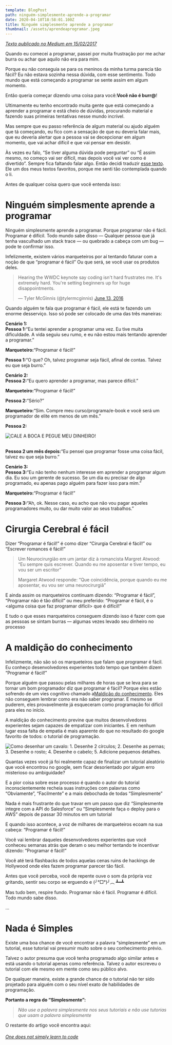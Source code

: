 ```yaml
---
template: BlogPost
path: ninguém-simplesmente-aprende-a-programar
date: 2020-04-10T18:58:01.100Z
title: Ninguém simplesmente aprende a programar
thumbnail: /assets/aprendeaprogramar.jpeg
---
```

[*Texto publicado no Medium em 15/02/2017* ](https://medium.com/pyladies-teresina/ningu%C3%A9m-simplesmente-aprende-a-programar-e5c41e890368)

Quando eu comecei a programar, passei por muita frustração por me achar burra ou achar que aquilo não era para mim.

Porque eu não conseguia se para os meninos da minha turma parecia tão fácil? Eu não estava sozinha nessa dúvida, com esse sentimento. Todo mundo que está começando a programar se sente assim em algum momento.

Então queria começar dizendo uma coisa para você:**Você não é burr@**!

Ultimamente eu tenho encontrado muita gente que está começando a aprender a programar e está cheio de dúvidas, procurando material e fazendo suas primeiras tentativas nesse mundo incrível.

Mas sempre que eu passo referência de algum material ou ajudo alguém que tá começando, eu fico com a sensação de que eu deveria falar mais, que eu deveria alertar que a pessoa vai se decepcionar em algum momento, que vai achar difícil e que vai pensar em desistir.

Às vezes eu falo, “Se tiver alguma dúvida pode perguntar” ou “É assim mesmo, no começo vai ser difícil, mas depois você vai ver como é divertido”. Sempre fica faltando falar algo. Então decidi traduzir [esse texto](https://medium.freecodecamp.com/one-does-not-simply-learn-to-code-f25bacdc5b62#.yn5qmpo8z). Ele um dos meus textos favoritos, porque me senti tão contemplada quando o li.

Antes de qualquer coisa quero que você entenda isso:

# **Ninguém simplesmente aprende a programar**

Ninguém simplesmente aprende a programar. Porque programar não é fácil. Programar é difícil. Todo mundo sabe disso — Qualquer pessoa que já tenha vasculhado um stack trace — ou quebrado a cabeça com um bug — pode te confirmar isso.

Infelizmente, existem vários marqueteiros por aí tentando faturar com a noção de que “programar é fácil” Ou que será, se você usar os produtos deles.

<blockquote class="twitter-tweet"><p lang="en" dir="ltr">Hearing the WWDC keynote say coding isn&#39;t hard frustrates me. It&#39;s extremely hard. You&#39;re setting beginners up for huge disappointments.</p>&mdash; Tyler McGinnis (@tylermcginnis) <a href="https://twitter.com/tylermcginnis/status/742431287684694017?ref_src=twsrc%5Etfw">June 13, 2016</a></blockquote> <script async src="https://platform.twitter.com/widgets.js" charset="utf-8"></script>



Quando alguém te fala que programar é fácil, ele está te fazendo um enorme desserviço. Isso só pode ser colocado de uma das três maneiras:

**Cenário 1:\
Pessoa 1:**“Eu tentei aprender a programar uma vez. Eu tive muita dificuldade. A vida seguiu seu rumo, e eu não estou mais tentando aprender a programar.”

**Marqueteiro:**“Programar é fácil!”

**Pessoa 1:**“O que? Oh, talvez programar seja fácil, afinal de contas. Talvez eu que seja burro.”

**Cenário 2:\
Pessoa 2:**“Eu quero aprender a programar, mas parece difícil.”

**Marqueteiro:**“Programar é fácil!”

**Pessoa 2:**“Sério?”

**Marqueteiro:**“Sim. Compre meu curso/programa/e-book e você será um programador de elite em menos de um mês.”

**Pessoa 2:**

![CALE A BOCA E PEGUE MEU DINHEIRO!](/assets/1_pj1zqikethbwsvuxhe1qsg.jpeg)

\
**Pessoa 2 um mês depois:**“Eu pensei que programar fosse uma coisa fácil, talvez eu que seja burro.”

**Cenário 3:\
Pessoa 3:**“Eu não tenho nenhum interesse em aprender a programar algum dia. Eu sou um gerente de sucesso. Se um dia eu precisar de algo programado, eu apenas pago alguém para fazer isso para mim.”

**Marqueteiro:**“Programar é fácil!”

**Pessoa 3:**“Ah, ok. Nesse caso, eu acho que não vou pagar aqueles programadores muito, ou dar muito valor ao seus trabalhos.”

# **Cirurgia Cerebral é fácil**

Dizer “Programar é fácil!” é como dizer “Cirurgia Cerebral é fácil!” ou “Escrever romances é fácil!”

> Um Neurocirurgião em um jantar diz à romancista Margret Atwood: “Eu sempre quis escrever. Quando eu me aposentar e tiver tempo, eu vou ser um escritor”
>
> Margaret Atwood responde: “Que coincidência, porque quando eu me aposentar, eu vou ser uma neurocirurgiã”

E ainda assim os marqueteiros continuam dizendo: “Programar é fácil”, “Programar não é tão difícil” ou meu preferido: “Programar é fácil, é o <alguma coisa que faz programar difícil> que é difícil!”

E tudo o que esses marqueteiros conseguem dizendo isso é fazer com que as pessoas se sintam burras — algumas vezes levado seu dinheiro no processo

# **A maldição do conhecimento**

Infelizmente, não são só os marqueteiros que falam que programar é fácil. Eu conheço desenvolvedores experientes todo tempo que também dizem “Programar é fácil!”

Porque alguém que passou pelas milhares de horas que se leva para se tornar um bom programador diz que programar é fácil? Porque eles estão sofrendo de um vies cognitivo chamado a[Maldição do conhecimento](https://en.wikipedia.org/wiki/Curse_of_knowledge). Eles não conseguem lembrar como era não saber programar. E mesmo se puderem, eles provavelmente já esqueceram como programação foi difícil para eles no início.

A maldição do conhecimento previne que muitos desenvolvedores experientes sejam capazes de empatizar com iniciantes. E em nenhum lugar essa falta de empatia é mais aparente do que no resultado do google favorito de todos: o tutorial de programação.

![Como desenhar um cavalo: 1. Desenhe 2 círculos; 2. Desenhe as pernas; 3. Desenhe o rosto; 4. Desenhe o cabelo; 5. Adicione pequenos detalhes.](/assets/ccpgya-uiaa8uar.jpeg "Como desenhar um cavalo: 1. Desenhe 2 círculos; 2. Desenhe as pernas; 3. Desenhe o rosto; 4. Desenhe o cabelo; 5. Adicione pequenos detalhes.")

Quantas vezes você já foi realmente capaz de finalizar um tutorial aleatório que você encontrou no google, sem ficar desorientado por algum erro misterioso ou ambiguidade?

E a pior coisa sobre esse processo é quando o autor do tutorial inconscientemente recheia suas instruções com palavras como “Obviamente”, “Facilmente” e a mais debochada de todas “Simplesmente”

Nada é mais frustrante do que travar em um passo que diz “Simplesmente integre com a API do Salesforce” ou “Simplesmente faça o deploy para o AWS” depois de passar 30 minutos em um tutorial

E quando isso acontece, a voz de milhares de marqueteiros ecoam na sua cabeça: “Programar é fácil!”

Você vai lembrar daqueles desenvolvedores experientes que você conheceu semanas atrás que deram o seu melhor tentando te incentivar dizendo: “Programar é fácil!”

Você até terá flashbacks de todos aquelas cenas ruins de hackings de Hollywood onde eles fazem programar parecer tão fácil.

Antes que você perceba, você de repente ouve o som da própria voz gritando, sentir seu corpo se erguendo e (╯°□°)╯︵ ┻━┻

Mas tudo bem, respire fundo. Programar não é fácil. Programar é difícil. Todo mundo sabe disso.

…

# **Nada é Simples**

Existe uma boa chance de você encontrar a palavra “simplesmente” em um tutorial, esse tutorial vai presumir muito sobre o seu conhecimento prévio.

Talvez o autor presuma que você tenha programado algo similar antes e está usando o tutorial apenas como referência. Talvez o autor escreveu o tutorial com ele mesmo em mente como seu público alvo.

De qualquer maneira, existe a grande chance de o tutorial não ter sido projetado para alguém com o seu nível exato de habilidades de programação.

**Portanto a regra do “Simplesmente”:**

> *Não use a palavra simplesmente nos seus tutoriais e não use tutorias que usam a palavra simplesmente*

O restante do artigo você encontra aqui:[](https://medium.freecodecamp.com/one-does-not-simply-learn-to-code-f25bacdc5b62)

###### [One does not simply learn to code](https://medium.freecodecamp.com/one-does-not-simply-learn-to-code-f25bacdc5b62)

[](https://medium.freecodecamp.com/one-does-not-simply-learn-to-code-f25bacdc5b62)
